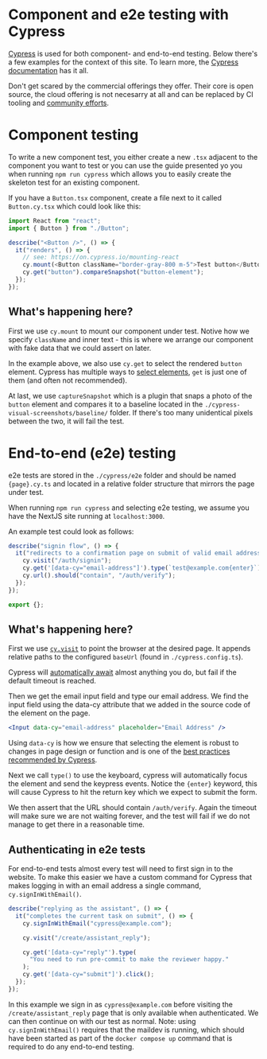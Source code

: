 # Component and e2e testing with Cypress

[Cypress](https://www.cypress.io/) is used for both component- and end-to-end
testing. Below there's a few examples for the context of this site. To learn
more, the
[Cypress documentation](https://docs.cypress.io/guides/getting-started/opening-the-app)
has it all.

Don't get scared by the commercial offerings they offer. Their core is open
source, the cloud offering is not necesarry at all and can be replaced by CI
tooling and [community efforts](https://sorry-cypress.dev/).

# Component testing

To write a new component test, you either create a new `.tsx` adjacent to the
component you want to test or you can use the guide presented yo you when
running `npm run cypress` which allows you to easily create the skeleton test
for an existing component.

If you have a `Button.tsx` component, create a file next to it called
`Button.cy.tsx` which could look like this:

```typescript
import React from "react";
import { Button } from "./Button";

describe("<Button />", () => {
  it("renders", () => {
    // see: https://on.cypress.io/mounting-react
    cy.mount(<Button className="border-gray-800 m-5">Test button</Button>);
    cy.get("button").compareSnapshot("button-element");
  });
});
```

## What's happening here?

First we use `cy.mount` to mount our component under test. Notive how we specify
`className` and inner text - this is where we arrange our component with fake
data that we could assert on later.

In the example above, we also use `cy.get` to select the rendered `button`
element. Cypress has multiple ways to
[select elements](https://docs.cypress.io/guides/references/best-practices),
`get` is just one of them (and often not recommended).

At last, we use `captureSnapshot` which is a plugin that snaps a photo of the
`button` element and compares it to a baseline located in the
`./cypress-visual-screenshots/baseline/` folder. If there's too many unidentical
pixels between the two, it will fail the test.

# End-to-end (e2e) testing

e2e tests are stored in the `./cypress/e2e` folder and should be named
`{page}.cy.ts` and located in a relative folder structure that mirrors the page
under test.

When running `npm run cypress` and selecting e2e testing, we assume you have the
NextJS site running at `localhost:3000`.

An example test could look as follows:

```typescript
describe("signin flow", () => {
  it("redirects to a confirmation page on submit of valid email address", () => {
    cy.visit("/auth/signin");
    cy.get('[data-cy="email-address"]').type(`test@example.com{enter}`);
    cy.url().should("contain", "/auth/verify");
  });
});

export {};
```

## What's happening here?

First we use [`cy.visit`](https://docs.cypress.io/api/commands/visit) to point
the browser at the desired page. It appends relative paths to the configured
`baseUrl` (found in `./cypress.config.ts`).

Cypress will
[automatically await](https://docs.cypress.io/guides/core-concepts/introduction-to-cypress#Timeouts)
almost anything you do, but fail if the default timeout is reached.

Then we get the email input field and type our email address. We find the input
field using the data-cy attribute that we added in the source code of the
element on the page.

```jsx
<Input data-cy="email-address" placeholder="Email Address" />
```

Using `data-cy` is how we ensure that selecting the element is robust to changes
in page design or function and is one of the
[best practices recommended by Cypress](https://docs.cypress.io/guides/references/best-practices#Selecting-Elements).

Next we call `type()` to use the keyboard, cypress will automatically focus the
element and send the keypress events. Notice the `{enter}` keyword, this will
cause Cypress to hit the return key which we expect to submit the form.

We then assert that the URL should contain `/auth/verify`. Again the timeout
will make sure we are not waiting forever, and the test will fail if we do not
manage to get there in a reasonable time.

## Authenticating in e2e tests

For end-to-end tests almost every test will need to first sign in to the
website. To make this easier we have a custom command for Cypress that makes
logging in with an email address a single command, `cy.signInWithEmail()`.

```typescript
describe("replying as the assistant", () => {
  it("completes the current task on submit", () => {
    cy.signInWithEmail("cypress@example.com");

    cy.visit("/create/assistant_reply");

    cy.get('[data-cy="reply"').type(
      "You need to run pre-commit to make the reviewer happy."
    );
    cy.get('[data-cy="submit"]').click();
  });
});
```

In this example we sign in as `cypress@example.com` before visiting the
`/create/assistant_reply` page that is only available when authenticated. We can
then continue on with our test as normal. Note: using `cy.signInWithEmail()`
requires that the maildev is running, which should have been started as part of
the `docker compose up` command that is required to do any end-to-end testing.
